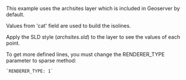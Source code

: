 This example uses the archsites layer which is included in Geoserver by default.

Values from 'cat' field are used to build the isolines.

Apply the SLD style (_archsites.sld_) to the layer to see the values of each point.

To get more defined lines, you must change the RENDERER_TYPE parameter to sparse method:
  
    `RENDERER_TYPE: 1`